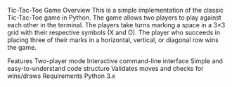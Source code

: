 Tic-Tac-Toe Game
Overview
This is a simple implementation of the classic Tic-Tac-Toe game in Python. The game allows two players to play against each other in the terminal. The players take turns marking a space in a 3×3 grid with their respective symbols (X and O). The player who succeeds in placing three of their marks in a horizontal, vertical, or diagonal row wins the game.

Features
Two-player mode
Interactive command-line interface
Simple and easy-to-understand code structure
Validates moves and checks for wins/draws
Requirements
Python 3.x
